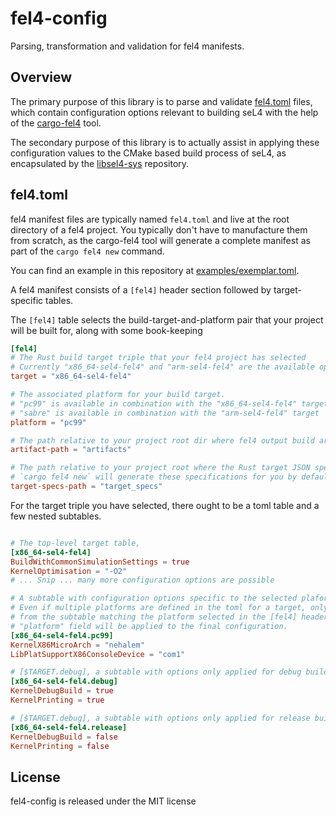 # fel4-config

Parsing, transformation and validation for fel4 manifests.

## Overview

The primary purpose of this library is to parse and validate [fel4.toml](examples/exemplar.toml)
files, which contain configuration options relevant to building seL4
with the help of the [cargo-fel4](https://github.com/PolySync/cargo-fel4) tool.

The secondary purpose of this library is to actually assist in applying these
configuration values to the CMake based build process of seL4, as encapsulated
by the [libsel4-sys](https://github.com/PolySync/libsel4-sys) repository.

## fel4.toml

fel4 manifest files are typically named `fel4.toml` and live at the root directory of a
fel4 project.  You typically don't have to manufacture them from scratch, as the
cargo-fel4 tool will generate a complete manifest as part of the `cargo fel4 new` command.

You can find an example in this repository at [examples/exemplar.toml](examples/exemplar.toml).

A fel4 manifest consists of a `[fel4]` header section followed by target-specific tables.

The `[fel4]` table selects the build-target-and-platform pair that your project will be built for,
along with some book-keeping

```toml
[fel4]
# The Rust build target triple that your fel4 project has selected
# Currently "x86_64-sel4-fel4" and "arm-sel4-fel4" are the available options
target = "x86_64-sel4-fel4"

# The associated platform for your build target.
# "pc99" is available in combination with the "x86_64-sel4-fel4" target
# "sabre" is available in combination with the "arm-sel4-fel4" target
platform = "pc99"

# The path relative to your project root dir where fel4 output build artifacts will be stored
artifact-path = "artifacts"

# The path relative to your project root where the Rust target JSON specifications are stored
# `cargo fel4 new` will generate these specifications for you by default
target-specs-path = "target_specs"
```

For the target triple you have selected, there ought to be a toml table and a few nested subtables.

```toml

# The top-level target table,
[x86_64-sel4-fel4]
BuildWithCommonSimulationSettings = true
KernelOptimisation = "-O2"
# ... Snip ... many more configuration options are possible

# A subtable with configuration options specific to the selected plaform, [$TARGET.$PLATFORM]
# Even if multiple platforms are defined in the toml for a target, only the options
# from the subtable matching the platform selected in the [fel4] header table's
# "platform" field will be applied to the final configuration.
[x86_64-sel4-fel4.pc99]
KernelX86MicroArch = "nehalem"
LibPlatSupportX86ConsoleDevice = "com1"

# [$TARGET.debug], a subtable with options only applied for debug builds
[x86_64-sel4-fel4.debug]
KernelDebugBuild = true
KernelPrinting = true

# [$TARGET.debug], a subtable with options only applied for release builds
[x86_64-sel4-fel4.release]
KernelDebugBuild = false
KernelPrinting = false

```


## License

fel4-config is released under the MIT license
